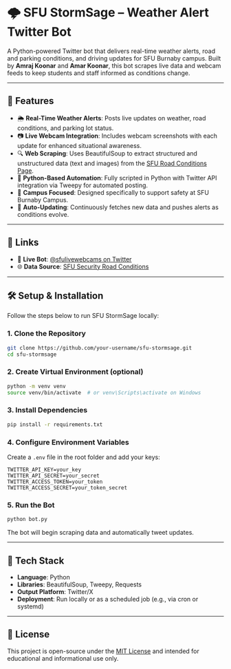 # 🌩️ SFU StormSage – Weather Alert Twitter Bot

A Python-powered Twitter bot that delivers real-time weather alerts, road and parking conditions, and driving updates for SFU Burnaby campus. Built by **Amraj Koonar** and **Amar Koonar**, this bot scrapes live data and webcam feeds to keep students and staff informed as conditions change.

---

## 🎯 Features

- 🌦️ **Real-Time Weather Alerts**: Posts live updates on weather, road conditions, and parking lot status.
- 📷 **Live Webcam Integration**: Includes webcam screenshots with each update for enhanced situational awareness.
- 🔍 **Web Scraping**: Uses BeautifulSoup to extract structured and unstructured data (text and images) from the [SFU Road Conditions Page](https://www.sfu.ca/security/sfuroadconditions/).
- 🐍 **Python-Based Automation**: Fully scripted in Python with Twitter API integration via Tweepy for automated posting.
- 🏫 **Campus Focused**: Designed specifically to support safety at SFU Burnaby Campus.
- 🔁 **Auto-Updating**: Continuously fetches new data and pushes alerts as conditions evolve.

---

## 🔗 Links

- 📡 **Live Bot**: [@sfulivewebcams on Twitter](https://x.com/sfulivewebcams)
- 🌐 **Data Source**: [SFU Security Road Conditions](https://www.sfu.ca/security/sfuroadconditions/)

---

## 🛠️ Setup & Installation

Follow the steps below to run SFU StormSage locally:

### 1. **Clone the Repository**
```bash
git clone https://github.com/your-username/sfu-stormsage.git
cd sfu-stormsage
```

### 2. **Create Virtual Environment (optional)**
```bash
python -m venv venv
source venv/bin/activate  # or venv\Scripts\activate on Windows
```

### 3. **Install Dependencies**
```bash
pip install -r requirements.txt
```

### 4. **Configure Environment Variables**

Create a `.env` file in the root folder and add your keys:
```env
TWITTER_API_KEY=your_key
TWITTER_API_SECRET=your_secret
TWITTER_ACCESS_TOKEN=your_token
TWITTER_ACCESS_SECRET=your_token_secret
```

### 5. **Run the Bot**
```bash
python bot.py
```

The bot will begin scraping data and automatically tweet updates.

---

## 🧠 Tech Stack

- **Language**: Python
- **Libraries**: BeautifulSoup, Tweepy, Requests
- **Output Platform**: Twitter/X
- **Deployment**: Run locally or as a scheduled job (e.g., via cron or systemd)

---

## 📄 License

This project is open-source under the [MIT License](LICENSE) and intended for educational and informational use only.



